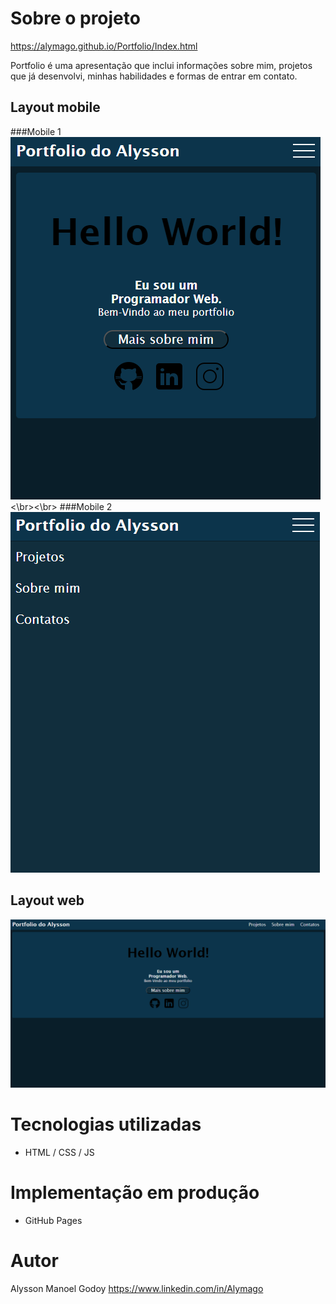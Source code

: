 # Sobre o projeto

https://alymago.github.io/Portfolio/Index.html

Portfolio é uma apresentação que inclui informações sobre mim, projetos que já desenvolvi, minhas habilidades e formas de entrar em contato.

## Layout mobile
###Mobile 1
![Mobile 1](https://github.com/Alymago/Portfolio/blob/main/assets/mobile1.png) <\br><\br> ###Mobile 2 ![Mobile 2](https://github.com/Alymago/Portfolio/blob/main/assets/mobile2.png)

## Layout web
![Web 1](https://github.com/Alymago/Portfolio/blob/main/assets/desktop1.png)

# Tecnologias utilizadas 
- HTML / CSS / JS

# Implementação em produção
- GitHub Pages

# Autor

Alysson Manoel Godoy
https://www.linkedin.com/in/Alymago
